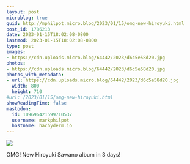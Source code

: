 ```yaml
---
layout: post
microblog: true
guid: http://mphilpot.micro.blog/2023/01/15/omg-new-hiroyuki.html
post_id: 1786213
date: 2023-01-15T18:02:08-0800
lastmod: 2023-01-15T18:02:08-0800
type: post
images:
- https://cdn.uploads.micro.blog/64442/2023/d6c5e58d20.jpg
photos:
- https://cdn.uploads.micro.blog/64442/2023/d6c5e58d20.jpg
photos_with_metadata:
- url: https://cdn.uploads.micro.blog/64442/2023/d6c5e58d20.jpg
  width: 800
  height: 710
#url: /2023/01/15/omg-new-hiroyuki.html
showReadingTime: false
mastodon:
  id: 109696421599710537
  username: markphilpot
  hostname: hachyderm.io
---
```

![](https://micro.markphilpot.com/uploads/2023/d6c5e58d20.jpg)

OMG! New Hiroyuki Sawano album in 3 days!

